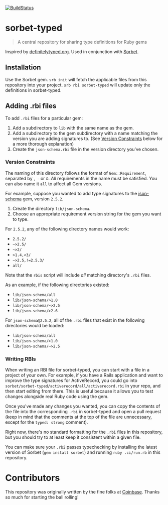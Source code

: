 [![BuildStatus](https://travis-ci.org/sorbet/sorbet-typed.svg?branch=master)](https://travis-ci.org/sorbet/sorbet-typed)

# sorbet-typed

> A central repository for sharing type definitions for Ruby gems

Inspired by [definitelytyped.org](https://definitelytyped.org/).
Used in conjunction with [Sorbet](https://sorbet.org).

## Installation

Use the Sorbet gem. `srb init` will fetch the applicable files from this repository into your project. `srb rbi sorbet-typed` will update only the definitions in sorbet-typed.

## Adding .rbi files

To add `.rbi` files for a particular gem:
1. Add a subdirectory to `lib` with the same name as the gem.
2. Add a subdirectory to the gem subdirectory with a name matching the version you are adding signatures to. (See [Version Constraints](#version-constraints) below for a more thorough explanation)
3. Create the `json-schema.rbi` file in the version directory you've chosen.

### Version Constraints

The naming of this directory follows the format of `Gem::Requirement`, separated by `,` `-` or `&`.
_All_ requirements in the name must be satisfied.
You can also name it `all` to affect all Gem versions.

For example, suppose you wanted to add type signatures to the [json-schema](https://github.com/ruby-json-schema/json-schema) gem, version `2.5.2`.
1. Create the directory `lib/json-schema`.
2. Choose an appropriate requirement version string for the gem you want to type.

For `2.5.2`, any of the following directory names would work:
   - `2.5.2/`
   - `~>2.5/`
   - `~>2/`
   - `>1.4,<3/`
   - `~>2.5,!=2.5.3/`
   - `all/`

Note that the `rbis` script will include _all_ matching directory's `.rbi` files.

As an example, if the following directories existed:
   - `lib/json-schema/all`
   - `lib/json-schema/>1.0`
   - `lib/json-schema/~>2.5`
   - `lib/json-schema/>2.6`

For `json-schema@2.5.2`, all of the `.rbi` files that exist in the following directories would be loaded:
   - `lib/json-schema/all`
   - `lib/json-schema/>1.0`
   - `lib/json-schema/~>2.5`

### Writing RBIs

When writing an RBI file for sorbet-typed, you can start with a file in a project of your own. For example, if you have a Rails application and want to improve the type signatures for ActiveRecord, you could go into `sorbet/sorbet-typed/activerecord/all/activerecord.rbi` in your repo, and then start editing from there. This is useful because it allows you to test changes alongside real Ruby code using the gem.

Once you've made any changes you wanted, you can copy the contents of the file into the corresponding `.rbi` in sorbet-typed and open a pull request (keep in mind that the comments at the top of the file are unnecessary, except for the `typed: strong` comment).

Right now, there's no standard formatting for the `.rbi` files in this repository, but you should try to at least keep it consistent within a given file.

You can make sure your `.rbi` passes typechecking by installing the latest version of Sorbet (`gem install sorbet`) and running `ruby .ci/run.rb` in this repository.

# Contributors

This repository was originally written by the fine folks at
[Coinbase](https://www.coinbase.com). Thanks so much for starting the ball
rolling!
